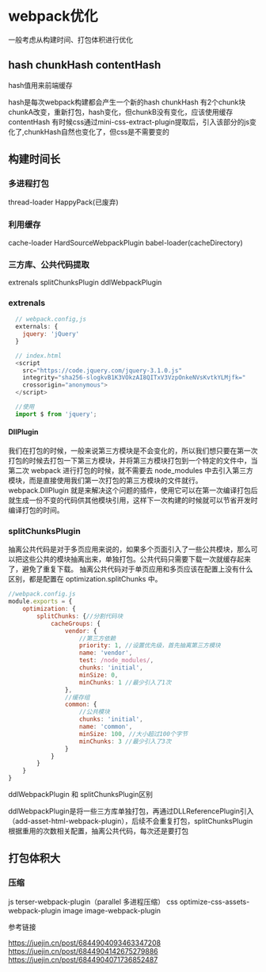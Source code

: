 # webpack优化

一般考虑从构建时间、打包体积进行优化

## hash chunkHash contentHash

hash值用来前端缓存

hash是每次webpack构建都会产生一个新的hash
chunkHash 有2个chunk块  chunkA改变，重新打包，hash变化，但chunkB没有变化，应该使用缓存
contentHash 有时候css通过mini-css-extract-plugin提取后，引入该部分的js变化了,chunkHash自然也变化了，但css是不需要变的

## 构建时间长

### 多进程打包

thread-loader HappyPack(已废弃)

### 利用缓存

cache-loader HardSourceWebpackPlugin babel-loader(cacheDirectory)

### 三方库、公共代码提取

extrenals splitChunksPlugin ddlWebpackPlugin

### extrenals

```js
  // webpack.config,js
  externals: {
    jquery: 'jQuery'
  }

  // index.html
  <script
    src="https://code.jquery.com/jquery-3.1.0.js"
    integrity="sha256-slogkvB1K3VOkzAI8QITxV3VzpOnkeNVsKvtkYLMjfk="
    crossorigin="anonymous">
  </script>

  //使用
  import $ from 'jquery';

```

#### DllPlugin

我们在打包的时候，一般来说第三方模块是不会变化的，所以我们想只要在第一次打包的时候去打包一下第三方模块，并将第三方模块打包到一个特定的文件中，当第二次 webpack 进行打包的时候，就不需要去 node_modules 中去引入第三方模块，而是直接使用我们第一次打包的第三方模块的文件就行。
webpack.DllPlugin 就是来解决这个问题的插件，使用它可以在第一次编译打包后就生成一份不变的代码供其他模块引用，这样下一次构建的时候就可以节省开发时编译打包的时间。

### splitChunksPlugin

抽离公共代码是对于多页应用来说的，如果多个页面引入了一些公共模块，那么可以把这些公共的模块抽离出来，单独打包。公共代码只需要下载一次就缓存起来了，避免了重复下载。
抽离公共代码对于单页应用和多页应该在配置上没有什么区别，都是配置在 optimization.splitChunks 中。

```js
//webpack.config.js
module.exports = {
    optimization: {
        splitChunks: {//分割代码块
            cacheGroups: {
                vendor: {
                    //第三方依赖
                    priority: 1, //设置优先级，首先抽离第三方模块
                    name: 'vendor',
                    test: /node_modules/,
                    chunks: 'initial',
                    minSize: 0,
                    minChunks: 1 //最少引入了1次
                },
                //缓存组
                common: {
                    //公共模块
                    chunks: 'initial',
                    name: 'common',
                    minSize: 100, //大小超过100个字节
                    minChunks: 3 //最少引入了3次
                }
            }
        }
    }
}
```

ddlWebpackPlugin 和 splitChunksPlugin区别

ddlWebpackPlugin是将一些三方库单独打包，再通过DLLReferencePlugin引入（add-asset-html-webpack-plugin），后续不会重复打包，splitChunksPlugin根据重用的次数相关配置，抽离公共代码，每次还是要打包

## 打包体积大

### 压缩

 js terser-webpack-plugin（parallel 多进程压缩）
 css optimize-css-assets-webpack-plugin
 image image-webpack-plugin

 参考链接

https://juejin.cn/post/6844904093463347208
https://juejin.cn/post/6844904142675279886
https://juejin.cn/post/6844904071736852487
